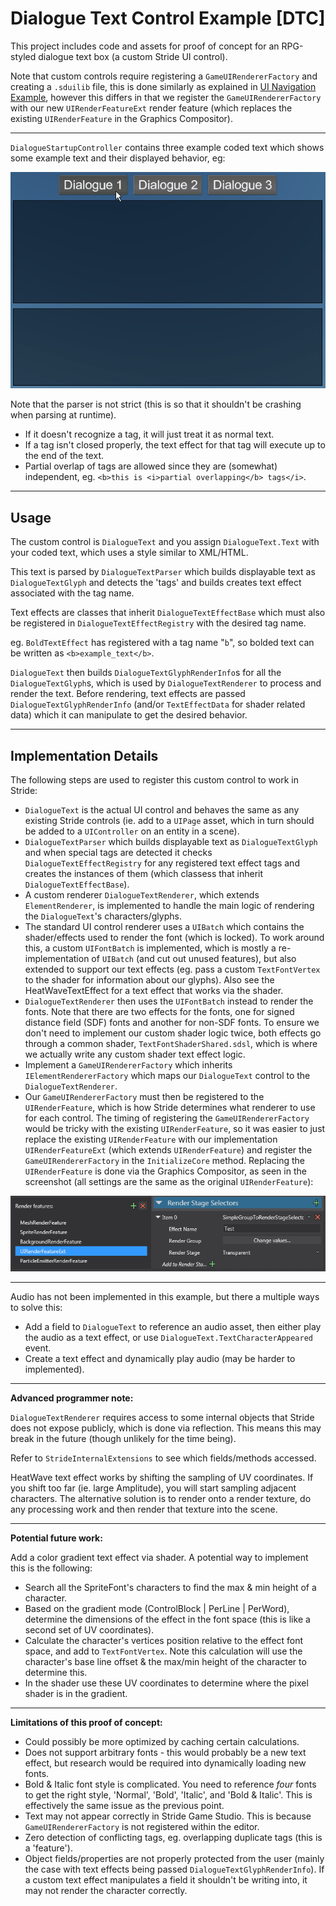 ﻿# Dialogue Text Control Example [DTC]

This project includes code and assets for proof of concept for an RPG-styled dialogue text box (a custom Stride UI control).

Note that custom controls require registering a `GameUIRendererFactory` and creating a `.sduilib` file, this is done similarly as explained in [UI Navigation Example](../UINavigationExample), however this differs in that we register the `GameUIRendererFactory` with our new `UIRenderFeatureExt` render feature (which replaces the existing `UIRenderFeature` in the Graphics Compositor).

---
`DialogueStartupController` contains three example coded text which shows some example text and their displayed behavior, eg:

![Example Dialogue](images/dialogue1.gif)

Note that the parser is not strict (this is so that it shouldn't be crashing when parsing at runtime).

* If it doesn't recognize a tag, it will just treat it as normal text.
* If a tag isn't closed properly, the text effect for that tag will execute up to the end of the text.
* Partial overlap of tags are allowed since they are (somewhat) independent, eg. `<b>this is <i>partial overlapping</b> tags</i>`.

---
## Usage

The custom control is `DialogueText` and you assign `DialogueText.Text` with your coded text, which uses a style similar to XML/HTML.

This text is parsed by `DialogueTextParser` which builds displayable text as `DialogueTextGlyph` and detects the 'tags' and builds creates text effect associated with the tag name.

Text effects are classes that inherit `DialogueTextEffectBase` which must also be registered in `DialogueTextEffectRegistry` with the desired tag name.

eg. `BoldTextEffect` has registered with a tag name "`b`", so bolded text can be written as `<b>example_text</b>`.

`DialogueText` then builds `DialogueTextGlyphRenderInfo`s for all the `DialogueTextGlyph`s, which is used by `DialogueTextRenderer` to process and render the text.
Before rendering, text effects are passed `DialogueTextGlyphRenderInfo` (and/or `TextEffectData` for shader related data) which it can manipulate to get the desired behavior.

---
## Implementation Details

The following steps are used to register this custom control to work in Stride:

* `DialogueText` is the actual UI control and behaves the same as any existing Stride controls (ie. add to a `UIPage` asset, which in turn should be added to a `UIController` on an entity in a scene).
* `DialogueTextParser` which builds displayable text as `DialogueTextGlyph` and when special tags are detected it checks `DialogueTextEffectRegistry` for any registered text effect tags and creates the instances of them (which classess that inherit `DialogueTextEffectBase`).
* A custom renderer `DialogueTextRenderer`, which extends `ElementRenderer`, is implemented to handle the main logic of rendering the `DialogueText`'s characters/glyphs.
* The standard UI control renderer uses a `UIBatch` which contains the shader/effects used to render the font (which is locked). To work around this, a custom `UIFontBatch` is implemented, which is mostly a re-implementation of `UIBatch` (and cut out unused features), but also extended to support our text effects (eg. pass a custom `TextFontVertex` to the shader for information about our glyphs). Also see the HeatWaveTextEffect for a text effect that works via the shader.
* `DialogueTextRenderer` then uses the `UIFontBatch` instead to render the fonts. Note that there are two effects for the fonts, one for signed distance field (SDF) fonts and another for non-SDF fonts. To ensure we don't need to implement our custom shader logic twice, both effects go through a common shader, `TextFontShaderShared.sdsl`, which is where we actually write any custom shader text effect logic.
* Implement a `GameUIRendererFactory` which inherits `IElementRendererFactory` which maps our `DialogueText` control to the `DialogueTextRenderer`.
* Our `GameUIRendererFactory` must then be registered to the `UIRenderFeature`, which is how Stride determines what renderer to use for each control. The timing of registering the `GameUIRendererFactory` would be tricky with the existing `UIRenderFeature`, so it was easier to just replace the existing `UIRenderFeature` with our implementation `UIRenderFeatureExt` (which extends `UIRenderFeature`) and register the `GameUIRendererFactory` in the `InitializeCore` method. Replacing the `UIRenderFeature` is done via the Graphics Compositor, as seen in the screenshot (all settings are the same as the original `UIRenderFeature`):

![Graphics Compositor Setup](images/gfxcomp_uirendersetup.png)

---
Audio has not been implemented in this example, but there a multiple ways to solve this:

* Add a field to `DialogueText` to reference an audio asset, then either play the audio as a text effect, or use `DialogueText.TextCharacterAppeared` event.
* Create a text effect and dynamically play audio (may be harder to implemented).

---
**Advanced programmer note:**

`DialogueTextRenderer` requires access to some internal objects that Stride does not expose publicly, which is done via reflection. This means this may break in the future (though unlikely for the time being).

Refer to `StrideInternalExtensions` to see which fields/methods accessed.

HeatWave text effect works by shifting the sampling of UV coordinates. If you shift too far (ie. large Amplitude), you will start sampling adjacent characters. The alternative solution is to render onto a render texture, do any processing work and then render that texture into the scene.

---
**Potential future work:**

Add a color gradient text effect via shader. A potential way to implement this is the following:

* Search all the SpriteFont's characters to find the max & min height of a character.
* Based on the gradient mode (ControlBlock | PerLine | PerWord), determine the dimensions of the effect in the font space (this is like a second set of UV coordinates).
* Calculate the character's vertices position relative to the effect font space, and add to `TextFontVertex`. Note this calculation will use the character's base line offset & the max/min height of the character to determine this.
* In the shader use these UV coordinates to determine where the pixel shader is in the gradient.

---
**Limitations of this proof of concept:**

* Could possibly be more optimized by caching certain calculations.
* Does not support arbitrary fonts - this would probably be a new text effect, but research would be required into dynamically loading new fonts.
* Bold & Italic font style is complicated. You need to reference *four* fonts to get the right style, 'Normal', 'Bold', 'Italic', and 'Bold & Italic'. This is effectively the same issue as the previous point.
* Text may not appear correctly in Stride Game Studio. This is because `GameUIRendererFactory` is not registered within the editor.
* Zero detection of conflicting tags, eg. overlapping duplicate tags (this is a 'feature').
* Object fields/properties are not properly protected from the user (mainly the case with text effects being passed `DialogueTextGlyphRenderInfo`). If a custom text effect manipulates a field it shouldn't be writing into, it may not render the character correctly.
